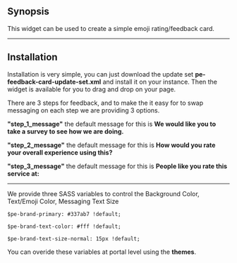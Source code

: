 ## Synopsis

This widget can be used to create a simple emoji rating/feedback card.

***

## Installation

Installation is very simple, you can just download the update set **pe-feedback-card-update-set.xml** and install it on your instance. Then the widget is available for you to drag and drop on your page.

There are 3 steps for feedback, and to make the it easy for to swap messaging on each step we are providing 3 options.

**"step_1_message"** the default message for this is **We would like you to take a survey to see how we are doing.**

**"step_2_message"** the default message for this is **How would you rate your overall experience using this?**

**"step_3_message"** the default message for this is **People like you rate this service at:**

***

We provide three SASS variables to control the Background Color, Text/Emoji Color, Messaging Text Size

`$pe-brand-primary: #337ab7 !default;`

`$pe-brand-text-color: #fff !default;`

`$pe-brand-text-size-normal: 15px !default;`



You can overide these variables at portal level using the **themes**.





